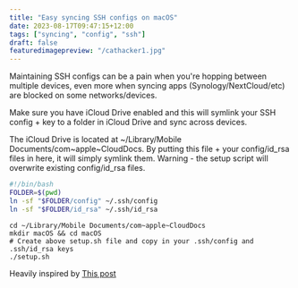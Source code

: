 ```yaml
---
title: "Easy syncing SSH configs on macOS"
date: 2023-08-17T09:47:15+12:00
tags: ["syncing", "config", "ssh"]
draft: false
featuredimagepreview: "/cathacker1.jpg"
---
```


Maintaining SSH configs can be a pain when you're hopping between multiple devices, even more when syncing apps (Synology/NextCloud/etc) are blocked on some networks/devices.

Make sure you have iCloud Drive enabled and this will symlink your SSH config + key to a folder in iCloud Drive and sync across devices.

The iCloud Drive is located at ~/Library/Mobile Documents/com~apple~CloudDocs. By putting this file + your config/id_rsa files in here, it will simply symlink them. Warning - the setup script will overwrite existing config/id_rsa files.

```setup.sh
#!/bin/bash
FOLDER=$(pwd)
ln -sf "$FOLDER/config" ~/.ssh/config
ln -sf "$FOLDER/id_rsa" ~/.ssh/id_rsa
```

```install
cd ~/Library/Mobile Documents/com~apple~CloudDocs
mkdir macOS && cd macOS
# Create above setup.sh file and copy in your .ssh/config and .ssh/id_rsa keys
./setup.sh
```

Heavily inspired by [This post](https://leihao0.github.io/Sync-macOS-ssh-config-with-iCloud/)

